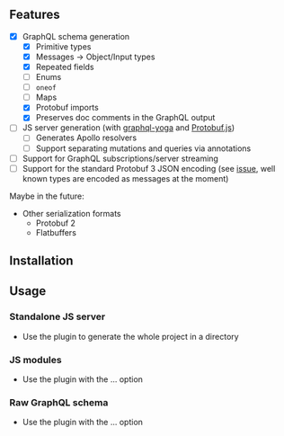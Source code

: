 
## Features

- [x] GraphQL schema generation
    - [x] Primitive types
    - [x] Messages → Object/Input types
    - [x] Repeated fields
    - [ ] Enums
    - [ ] `oneof`
    - [ ] Maps
    - [x] Protobuf imports
    - [x] Preserves doc comments in the GraphQL output
- [ ] JS server generation (with [graphql-yoga](https://en.wikipedia.org/wiki/yoga) and [Protobuf.js](https://en.wikipedia.org))
    - [ ] Generates Apollo resolvers
    - [ ] Support separating mutations and queries via annotations
- [ ] Support for GraphQL subscriptions/server streaming
- [ ] Support for the standard Protobuf 3 JSON encoding (see [issue](issues/#1), well known types are encoded as messages at the moment)

Maybe in the future:

- Other serialization formats
    - Protobuf 2
    - Flatbuffers

## Installation

## Usage

### Standalone JS server

- Use the plugin to generate the whole project in a directory

### JS modules

- Use the plugin with the ... option

### Raw GraphQL schema

- Use the plugin with the ... option
